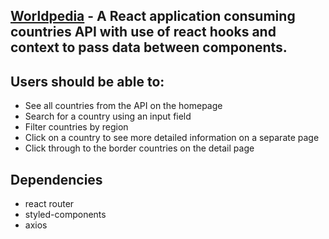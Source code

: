 ## [Worldpedia](https://worldpedia-flags.netlify.app/) - A React application consuming countries API with use of react hooks and context to pass data between components.

## Users should be able to:
*  See all countries from the API on the homepage
*  Search for a country using an input field
*  Filter countries by region
*  Click on a country to see more detailed information on a separate page
*  Click through to the border countries on the detail page

## Dependencies
* react router
* styled-components
* axios


